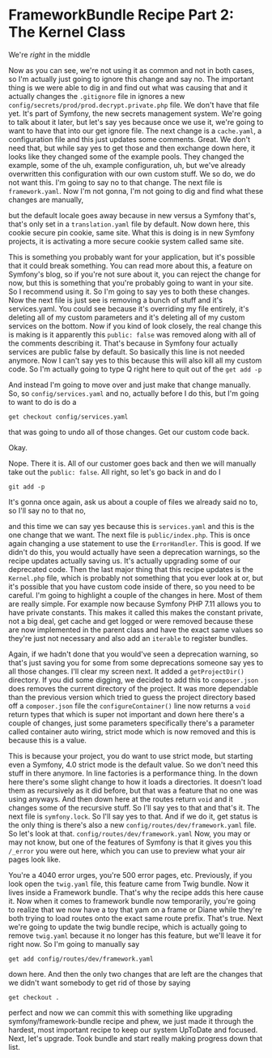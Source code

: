 # FrameworkBundle Recipe Part 2: The Kernel Class

We're *right* in the middle

Now as you can see, we're not using it as common and not in both cases, so I'm
actually just going to ignore this change and say no. The important thing is we were
able to dig in and find out what was causing that and it actually changes the
`.gitignore` file in ignores a new `config/secrets/prod/prod.decrypt.private.php`
file. We don't have that file yet. It's part of Symfony, the new secrets management
system. We're going to talk about it later, but let's say yes because once we use it,
we're going to want to have that into our get ignore file. The next change is a
`cache.yaml`, a configuration file and this just updates some comments. Great. We don't
need that, but while say yes to get those and then exchange down here, it looks like
they changed some of the example pools. They changed the example, some of the uh,
example configuration, uh, but we've already overwritten this configuration with our
own custom stuff. We so do, we do not want this. I'm going to say no to that change.
The next file is `framework.yaml`. Now I'm not gonna, I'm not going to dig and find
what these changes are manually,

but the default locale goes away because in new versus a Symfony that's, that's only set
in a `translation.yaml` file by default. Now down here, this cookie secure pin cookie,
same site. What this is doing is in new Symfony projects, it is activating a more
secure cookie system called same site.

This is something you probably want for your application, but it's possible that it
could break something. You can read more about this, a feature on Symfony's blog, so
if you're not sure about it, you can reject the change for now, but this is something
that you're probably going to want in your site. So I recommend using it. So I'm
going to say yes to both these changes. Now the next file is just see is removing a
bunch of stuff and it's services.yaml. You could see because it's overriding my file
entirely, it's deleting all of my custom parameters and it's deleting all of my
custom services on the bottom. Now if you kind of look closely, the real change this
is making is it apparently this `public: false` was removed along with all of the
comments describing it. That's because in Symfony four actually services are public
false by default. So basically this line is not needed anymore. Now I can't say yes
to this because this will also kill all my custom code. So I'm actually going to type
Q right here to quit out of the `get add -p`

And instead I'm going to move over and just make that change manually. So, so
`config/services.yaml` and no, actually before I do this, but I'm going to want to do is do a

```terminal
get checkout config/services.yaml
```

that was going to undo all of those changes. Get our custom code back.

Okay.

Nope. There it is. All of our customer goes back and then we will manually take out
the `public: false`. All right, so let's go back in and do I

```terminal
git add -p
```

It's gonna
once again, ask us about a couple of files we already said no to, so I'll say no to
that no,

and this time we can say yes because this is `services.yaml` and this is the one
change that we want. The next file is `public/index.php`. This is once again
changing a use statement to use the `ErrorHandler`. This is good. If we didn't do
this, you would actually have seen a deprecation warnings, so the recipe updates
actually saving us. It's actually upgrading some of our deprecated code. Then the
last major thing that this recipe updates is the `Kernel.php` file, which is
probably not something that you ever look at or, but it's possible that you have
custom code inside of there, so you need to be careful. I'm going to highlight a
couple of the changes in here. Most of them are really simple. For example now
because Symfony PHP 7.11 allows you to have private constants. This makes it called
this makes the constant private, not a big deal, get cache and get logged or were
removed because these are now implemented in the parent class and have the exact same
values so they're just not necessary and also add an `iterable` to register bundles.

Again, if we hadn't done that you would've seen a deprecation warning, so that's just
saving you for some from some deprecations someone say yes to all those changes. I'll
clear my screen next. It added a `getProjectDir()` directory. If you did some digging, we
decided to add this to `composer.json` does removes the current directory of the
project. It was more dependable than the previous version which tried to guess the
project directory based off a `composer.json` file the `configureContainer()` line now
returns a `void` return types that which is super not important and down here there's a
couple of changes, just some parameters specifically there's a parameter called
container auto wiring, strict mode which is now removed and this is because this is a
value.

This is because your project, you do want to use strict mode, but starting even a
Symfony, 4.0 strict mode is the default value. So we don't need this stuff in there
anymore. In line factories is a performance thing. In the down here there's some
slight change to how it loads a directories. It doesn't load them as recursively as
it did before, but that was a feature that no one was using anyways. And then down
here at the routes return `void` and it changes some of the recursive stuff. So I'll
say yes to that and that's it. The next file is `symfony.lock`. So I'll say yes
to that. And if we do it, get status is the only thing is there's also a new
`config/routes/dev/framework.yaml` file. So let's look at that.
`config/routes/dev/framework.yaml` Now, you may or may not know, but one of the
features of Symfony is that it gives you this `/_error` you were out here, which you
can use to preview what your air pages look like.

You're a 4040 error urges, you're 500 error pages, etc. Previously, if you
look open the `twig.yaml` file, this feature came from Twig bundle. Now it lives inside
a Framework bundle. That's why the recipe adds this here cause it. Now when it comes to
framework bundle now temporarily, you're going to realize that we now have a toy that
yam on a frame or Diane while they're both trying to load routes onto the exact same
route prefix. That's true. Next we're going to update the twig bundle recipe, which
is actually going to remove `twig.yaml` because it no longer has this feature, but
we'll leave it for right now. So I'm going to manually say

```terminal
get add config/routes/dev/framework.yaml
```

down here. And then the only two changes that are left are the changes
that we didn't want somebody to get rid of those by saying

```terminal
get checkout .
```

perfect and now we can commit this with something like upgrading symfony/framework-bundle
recipe and phew, we just made it through the hardest, most important recipe to keep
our system UpToDate and focused. Next, let's upgrade. Took bundle and start really
making progress down that list.
